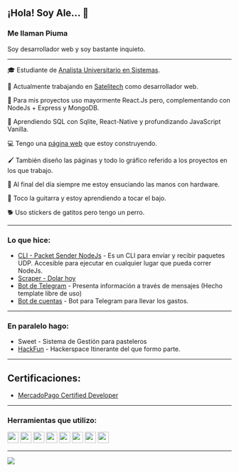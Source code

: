 ## ¡Hola! Soy Ale... 👋 
### Me llaman Piuma
Soy desarrollador web y soy bastante inquieto.
___

🎓 Estudiante de [Analista Universitario en Sistemas](https://www.ips.edu.ar/). 

💼 Actualmente trabajando en [Satelitech](http://www.satelitech.com) como desarrollador web.

🔧 Para mis proyectos uso mayormente React.Js pero, complementando con NodeJs + Express y MongoDB.

🧠 Aprendiendo SQL con Sqlite, React-Native y profundizando JavaScript Vanilla.

💻 Tengo una [página web](https://alejandropiumetti.com.ar) que estoy construyendo.

🖌 También diseño las páginas y todo lo gráfico referido a los proyectos en los que trabajo.

🧰 Al final del día siempre me estoy ensuciando las manos con hardware.

🎸 Toco la guitarra y estoy aprendiendo a tocar el bajo.

🐕 Uso stickers de gatitos pero tengo un perro.

___

### Lo que hice:
 

- [CLI - Packet Sender NodeJs](https://github.com/alepiumetti/packet-sender-nodejs) - Es un CLI para envíar y recibir paquetes UDP. Accesible para ejecutar en cualquier lugar que pueda correr NodeJs.
- [Scraper - Dolar hoy](https://github.com/alepiumetti/scraper)
- [Bot de Telegram](https://github.com/alepiumetti/bot-telegram-hf-rosario) - Presenta información a través de mensajes (Hecho template libre de uso)
- [Bot de cuentas](https://github.com/kotorigadaisuki/BotDeCuentas) - Bot para Telegram para llevar los gastos.


___

### En paralelo hago:

- Sweet - Sistema de Gestión para pasteleros
- [HackFun](https://hackfunrosario.com/) - Hackerspace Itinerante del que formo parte.

___


## Certificaciones: 

- [MercadoPago Certified Developer](https://drive.google.com/file/d/1DbqEwTw1Kz9F4Egwpdoe1rEgkDKSjlEP/view?usp=sharing)

___

### Herramientas que utilizo:

<div align="laft"><img src="https://icongr.am/devicon/html5-original.svg?size=128&color=currentColor" height=25px/>
<img src="https://icongr.am/devicon/javascript-original.svg?size=128&color=currentColor" height=25px/>
<img src="https://icongr.am/devicon/react-original.svg?size=128&color=currentColor" height=25px/> 
<img src="https://firebase.google.com/downloads/brand-guidelines/PNG/logo-logomark.png" height=25px/>
<img src="https://icongr.am/devicon/nodejs-original.svg?size=128&color=currentColor" height=25px/>
<img src="https://icongr.am/devicon/bootstrap-plain.svg?size=128&color=currentColor" height=25px/>
<img src="https://icongr.am/devicon/css3-original.svg?size=128&color=currentColor" height=25px/>
<img src="https://icongr.am/devicon/sass-original.svg?size=128&color=currentColor" height=25px/></div>


___

<a href="https://github.com/alepiumetti">
  <img align="center" src="https://github-readme-stats.vercel.app/api/top-langs/?username=alepiumetti&layout=compact" />
</a>


